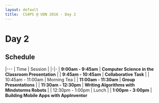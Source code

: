 ```yaml
---
layout: default
title:  CS4PS @ UON 2016 - Day 2
---
```


# Day 2

## Schedule

|---
| Time | Session |
|-|-
| **9:00am - 9:45am** | **Computer Science in the Classroom Presentation** |
| **9:45am - 10:45am** | **Collaborative Task** | 
| 10:45am - 11:00am | Morning Tea | 
| **11:00am - 11:30am** | **Group Presentations** | 
| **11:30am - 12:30pm** | **Writing Algorithms with Mindstorms Robots** |
| 12:30pm - 1:00pm | Lunch |
| **1:00pm - 3:00pm** | **Building Mobile Apps with AppInventor**
